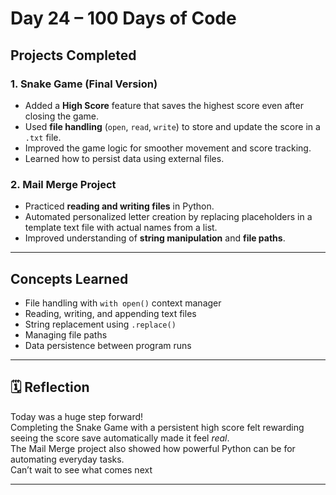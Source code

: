 #  Day 24 – 100 Days of Code 

## Projects Completed

### 1. Snake Game (Final Version)
- Added a **High Score** feature that saves the highest score even after closing the game.  
- Used **file handling** (`open`, `read`, `write`) to store and update the score in a `.txt` file.  
- Improved the game logic for smoother movement and score tracking.  
- Learned how to persist data using external files.

### 2. Mail Merge Project
- Practiced **reading and writing files** in Python.  
- Automated personalized letter creation by replacing placeholders in a template text file with actual names from a list.  
- Improved understanding of **string manipulation** and **file paths**.

---

##  Concepts Learned
- File handling with `with open()` context manager  
- Reading, writing, and appending text files  
- String replacement using `.replace()`  
- Managing file paths  
- Data persistence between program runs

---

## 🗓️ Reflection
Today was a huge step forward!  
Completing the Snake Game with a persistent high score felt rewarding seeing the score save automatically made it feel *real*.  
The Mail Merge project also showed how powerful Python can be for automating everyday tasks.  
Can’t wait to see what comes next 


---

